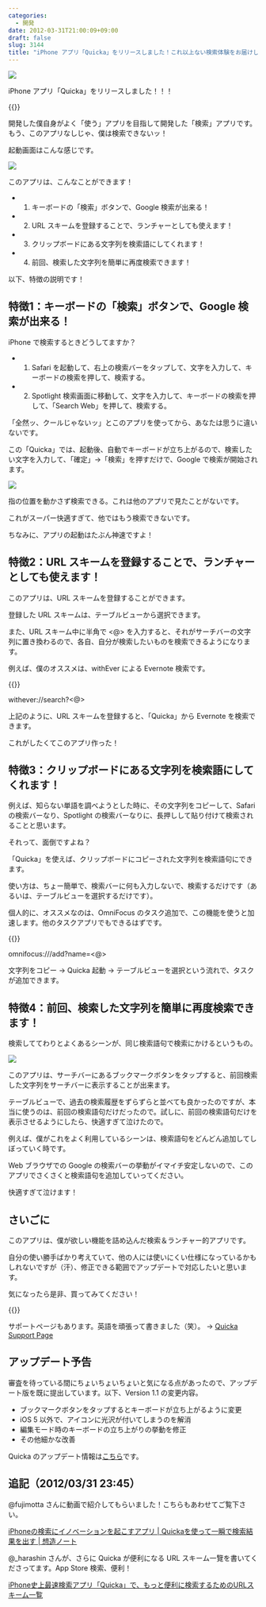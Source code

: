 ```yaml
---
categories:
  - 開発
date: 2012-03-31T21:00:09+09:00
draft: false
slug: 3144
title: "iPhone アプリ「Quicka」をリリースしました！これ以上ない検索体験をお届けします！"
---
```


![](/images/2012/03/3144_1.png)

iPhone アプリ「Quicka」をリリースしました！！！

{{<app id="511606108" title="Quicka 1.0（￥85）" src="http://a3.mzstatic.com/us/r30/Purple/v4/c5/e7/f3/c5e7f362-6f60-53a8-dbe0-dbec33f240ee/ibjG3fNt4Phm08ZnZUjx0g-temp-upload.cqnwvlfj.100x100-75.png">}}

開発した僕自身がよく「使う」アプリを目指して開発した「検索」アプリです。もう、このアプリなしじゃ、僕は検索できないッ！

起動画面はこんな感じです。

![](/images/2012/03/3144_2.png)

このアプリは、こんなことができます！

* 1. キーボードの「検索」ボタンで、Google 検索が出来る！
* 2. URL スキームを登録することで、ランチャーとしても使えます！
* 3. クリップボードにある文字列を検索語にしてくれます！
* 4. 前回、検索した文字列を簡単に再度検索できます！

以下、特徴の説明です！

## 特徴1：キーボードの「検索」ボタンで、Google 検索が出来る！

iPhone で検索するときどうしてますか？

* 1. Safari を起動して、右上の検索バーをタップして、文字を入力して、キーボードの検索を押して、検索する。
* 2. Spotlight 検索画面に移動して、文字を入力して、キーボードの検索を押して、「Search Web」を押して、検索する。

「全然ッ、クールじゃないッ」とこのアプリを使ってから、あなたは思うに違いないです。

この「Quicka」では、起動後、自動でキーボードが立ち上がるので、検索したい文字を入力して、「確定」→「検索」を押すだけで、Google で検索が開始されます。

![](/images/2012/03/3144_3.png)

指の位置を動かさず検索できる。これは他のアプリで見たことがないです。

これがスーパー快適すぎて、他ではもう検索できないです。

ちなみに、アプリの起動はたぶん神速ですよ！

## 特徴2：URL スキームを登録することで、ランチャーとしても使えます！

このアプリは、URL スキームを登録することができます。

登録した URL スキームは、テーブルビューから選択できます。

また、URL スキーム中に半角で <@> を入力すると、それがサーチバーの文字列に置き換わるので、各自、自分が検索したいものを検索できるようになります。

例えば、僕のオススメは、withEver による Evernote 検索です。

{{<app id="446671363" title="withEver 1.8（￥85）" src="http://a3.mzstatic.com/us/r1000/111/Purple/45/5d/75/mzm.wptorpcc.100x100-75.png">}}

withever://search?&lt;@&gt;

上記のように、URL スキームを登録すると、「Quicka」から Evernote を検索できます。

これがしたくてこのアプリ作った！

## 特徴3：クリップボードにある文字列を検索語にしてくれます！

例えば、知らない単語を調べようとした時に、その文字列をコピーして、Safari の検索バーなり、Spotlight の検索バーなりに、長押しして貼り付けて検索されることと思います。

それって、面倒ですよね？

「Quicka」を使えば、クリップボードにコピーされた文字列を検索語句にできます。

使い方は、ちょー簡単で、検索バーに何も入力しないで、検索するだけです（あるいは、テーブルビューを選択するだけです）。

個人的に、オススメなのは、OmniFocus のタスク追加で、この機能を使うと加速します。他のタスクアプリでもできるはずです。

{{<app id="284885288" title="OmniFocus for iPhone 1.13.3（￥1,700）" src="http://a1.mzstatic.com/us/r1000/073/Purple/36/8e/ce/mzm.yzylviyj.100x100-75.png">}}

omnifocus:///add?name=&lt;@&gt;

文字列をコピー → Quicka 起動 → テーブルビューを選択という流れで、タスクが追加できます。

## 特徴4：前回、検索した文字列を簡単に再度検索できます！

検索しててわりとよくあるシーンが、同じ検索語句で検索にかけるというもの。

![](/images/2012/03/3144_4.png)

このアプリは、サーチバーにあるブックマークボタンをタップすると、前回検索した文字列をサーチバーに表示することが出来ます。

テーブルビューで、過去の検索履歴をずらずらと並べても良かったのですが、本当に使うのは、前回の検索語句だけだったので。試しに、前回の検索語句だけを表示させるようにしたら、快適すぎて泣けたので。

例えば、僕がこれをよく利用しているシーンは、検索語句をどんどん追加してしぼっていく時です。

Web ブラウザでの Google の検索バーの挙動がイマイチ安定しないので、このアプリでさくさくと検索語句を追加していってください。

快適すぎて泣けます！

## さいごに

このアプリは、僕が欲しい機能を詰め込んだ検索＆ランチャー的アプリです。

自分の使い勝手ばかり考えていて、他の人には使いにくい仕様になっているかもしれないですが（汗）、修正できる範囲でアップデートで対応したいと思います。

気になったら是非、買ってみてください！

{{<app id="511606108" title="Quicka 1.0（￥85）" src="http://a3.mzstatic.com/us/r30/Purple/v4/c5/e7/f3/c5e7f362-6f60-53a8-dbe0-dbec33f240ee/ibjG3fNt4Phm08ZnZUjx0g-temp-upload.cqnwvlfj.100x100-75.png">}}

サポートページもあります。英語を頑張って書きました（笑）。 → [Quicka Support Page](http://rakuishi.com/quicka/)

## アップデート予告

審査を待っている間にちょいちょいちょいと気になる点があったので、アップデート版を既に提出しています。以下、Version 1.1 の変更内容。

- ブックマークボタンをタップするとキーボードが立ち上がるように変更
- iOS 5 以外で、アイコンに光沢が付いてしまうのを解消
- 編集モード時のキーボードの立ち上がりの挙動を修正
- その他細かな改善

Quicka のアップデート情報は[こちら](http://rakuishi.com/quicka/)です。

## 追記（2012/03/31 23:45）

@fujimotta さんに動画で紹介してもらいました！こちらもあわせてご覧下さい。

[iPhoneの検索にイノベーションを起こすアプリ | Quickaを使って一瞬で検索結果を出す | 想造ノート](http://souzou.fuzimoto.info/2012/03/iphone-quicka.html)

@_harashin さんが、さらに Quicka が便利になる URL スキーム一覽を書いてくださってます。App Store 検索、便利！

[iPhone史上最速検索アプリ「Quicka」で、もっと便利に検索するためのURLスキーム一覧](http://harashin.net/2012/04/01/quicka_urlscheme/)
